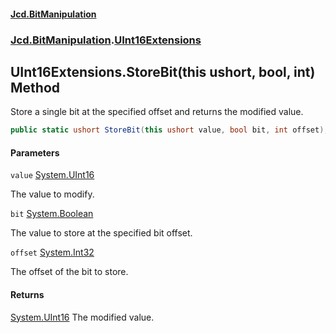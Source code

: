 #### [Jcd.BitManipulation](index.md 'index')

### [Jcd.BitManipulation](Jcd.BitManipulation.md 'Jcd.BitManipulation').[UInt16Extensions](Jcd.BitManipulation.UInt16Extensions.md 'Jcd.BitManipulation.UInt16Extensions')

## UInt16Extensions.StoreBit(this ushort, bool, int) Method

Store a single bit at the specified offset and returns the modified value.

```csharp
public static ushort StoreBit(this ushort value, bool bit, int offset);
```

#### Parameters

<a name='Jcd.BitManipulation.UInt16Extensions.StoreBit(thisushort,bool,int).value'></a>

`value` [System.UInt16](https://docs.microsoft.com/en-us/dotnet/api/System.UInt16 'System.UInt16')

The value to modify.

<a name='Jcd.BitManipulation.UInt16Extensions.StoreBit(thisushort,bool,int).bit'></a>

`bit` [System.Boolean](https://docs.microsoft.com/en-us/dotnet/api/System.Boolean 'System.Boolean')

The value to store at the specified bit offset.

<a name='Jcd.BitManipulation.UInt16Extensions.StoreBit(thisushort,bool,int).offset'></a>

`offset` [System.Int32](https://docs.microsoft.com/en-us/dotnet/api/System.Int32 'System.Int32')

The offset of the bit to store.

#### Returns

[System.UInt16](https://docs.microsoft.com/en-us/dotnet/api/System.UInt16 'System.UInt16')
The modified value.